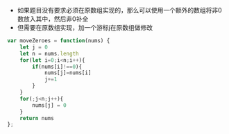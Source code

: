 
* 如果题目没有要求必须在原数组实现的，那么可以使用一个额外的数组将非0数放入其中，然后非0补全
* 但需要在原数组实现，加一个游标j在原数组做修改
```js
var moveZeroes = function(nums) {
    let j = 0
    let n = nums.length
    for(let i=0;i<n;i++){
        if(nums[i]!==0){
            nums[j]=nums[i]
            j+=1
        }
    }
    for(;j<n;j++){
        nums[j] = 0
    }
    return nums
};
```
